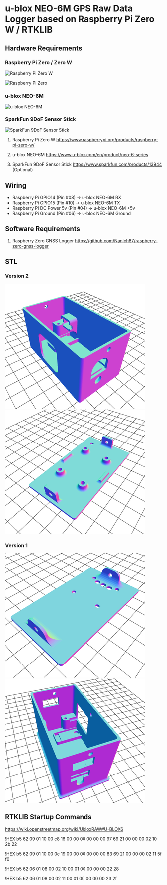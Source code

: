 # u-blox NEO-6M GPS Raw Data Logger based on Raspberry Pi Zero W / RTKLIB

## Hardware Requirements

### Raspberry Pi Zero / Zero W

![Raspberry Pi Zero W](https://github.com/Nanich87/raspberry-pi-zero-w-base-rover-u-blox-neo-6m/blob/master/images/raspberry-pi-zero-w.jpg "Raspberry Pi Zero W")

![Raspberry Pi Zero](https://github.com/Nanich87/raspberry-pi-zero-w-base-rover-u-blox-neo-6m/blob/master/images/raspberry-pi-zero.jpg "Raspberry Pi Zero")

### u-blox NEO-6M

![u-blox NEO-6M](https://github.com/Nanich87/raspberry-pi-zero-w-base-rover-u-blox-neo-6m/blob/master/images/u-blox.jpg "u-blox NEO-6M")

### SparkFun 9DoF Sensor Stick

![SparkFun 9DoF Sensor Stick](https://github.com/Nanich87/raspberry-pi-zero-w-base-rover-u-blox-neo-6m/blob/master/images/sparkfun-9dof-sensor-stick.jpg "SparkFun 9DoF Sensor Stick")

1. Raspberry Pi Zero W https://www.raspberrypi.org/products/raspberry-pi-zero-w/

2. u-blox NEO-6M https://www.u-blox.com/en/product/neo-6-series

3. SparkFun 9DoF Sensor Stick https://www.sparkfun.com/products/13944 (Optional)

## Wiring

- Raspberry Pi GPIO14 (Pin #08) -> u-blox NEO-6M RX
- Raspberry Pi GPIO15 (Pin #10) -> u-blox NEO-6M TX
- Raspberry Pi DC Power 5v (Pin #04) -> u-blox NEO-6M +5v
- Raspberry Pi Ground (Pin #06) -> u-blox NEO-6M Ground

## Software Requirements

1. Raspberry Zero GNSS Logger https://github.com/Nanich87/raspberry-zero-gnss-logger

## STL

### Version 2

![Part 1 V2](https://raw.githubusercontent.com/Nanich87/raspberry-gnss-rtk-ublox-neo-6m/master/images/3d/part_1_v2.png)
![Part 2 V2](https://raw.githubusercontent.com/Nanich87/raspberry-gnss-rtk-ublox-neo-6m/master/images/3d/part_2_v2.png)

### Version 1

![Part 1 V2](https://raw.githubusercontent.com/Nanich87/raspberry-gnss-rtk-ublox-neo-6m/master/images/3d/part_1_v1.png)
![Part 2 V2](https://raw.githubusercontent.com/Nanich87/raspberry-gnss-rtk-ublox-neo-6m/master/images/3d/part_2_v1.png)

## RTKLIB Startup Commands

https://wiki.openstreetmap.org/wiki/UbloxRAW#U-BLOX6

!HEX b5 62 09 01 10 00 c8 16 00 00 00 00 00 00 97 69 21 00 00 00 02 10 2b 22

!HEX b5 62 09 01 10 00 0c 19 00 00 00 00 00 00 83 69 21 00 00 00 02 11 5f f0

!HEX b5 62 06 01 08 00 02 10 00 01 00 00 00 00 22 28

!HEX b5 62 06 01 08 00 02 11 00 01 00 00 00 00 23 2f
